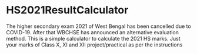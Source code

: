 # HS2021ResultCalculator
The higher secondary exam 2021 of West Bengal has been cancelled due to COVID-19. After that WBCHSE has announced an alternative evaluation method. This is a simple calculator to calculate the 2021 HS marks. Just your marks of Class X, XI and XII project/practical as per the instructions
